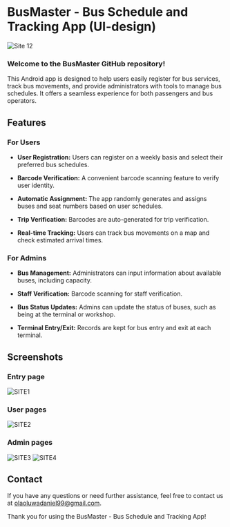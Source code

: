 # BusMaster - Bus Schedule and Tracking App (UI-design) 

![Site 12](https://github.com/Olaoluwa99/BusMasterUI/assets/85140182/16675d92-dbf7-460c-ba0c-a251f7967688)


### Welcome to the BusMaster GitHub repository!

This Android app is designed to help users easily register for bus services, track bus movements, and provide administrators with tools to manage bus schedules. It offers a seamless experience for both passengers and bus operators.

## Features

### For Users
- **User Registration:** Users can register on a weekly basis and select their preferred bus schedules.

- **Barcode Verification:** A convenient barcode scanning feature to verify user identity.

- **Automatic Assignment:** The app randomly generates and assigns buses and seat numbers based on user schedules.

- **Trip Verification:** Barcodes are auto-generated for trip verification.

- **Real-time Tracking:** Users can track bus movements on a map and check estimated arrival times.

### For Admins
- **Bus Management:** Administrators can input information about available buses, including capacity.

- **Staff Verification:** Barcode scanning for staff verification.

- **Bus Status Updates:** Admins can update the status of buses, such as being at the terminal or workshop.

- **Terminal Entry/Exit:** Records are kept for bus entry and exit at each terminal.

## Screenshots
### Entry page
![SITE1](https://github.com/Olaoluwa99/BusMasterUI/assets/85140182/550481af-a0c3-485a-ae9e-091dcf12675a)
### User pages
![SITE2](https://github.com/Olaoluwa99/BusMasterUI/assets/85140182/03c87f45-70fd-42d0-9f88-623228cedbe2)
### Admin pages
![SITE3](https://github.com/Olaoluwa99/BusMasterUI/assets/85140182/f0a01f2b-9630-47ed-be65-f6f9a7450674)
![SITE4](https://github.com/Olaoluwa99/BusMasterUI/assets/85140182/88747eef-4b7c-4f61-8083-ff3e1e08bd34)

## Contact

If you have any questions or need further assistance, feel free to contact us at olaoluwadaniel99@gmail.com.

Thank you for using the BusMaster - Bus Schedule and Tracking App!
